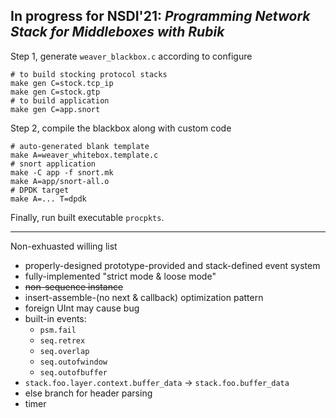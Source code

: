 ## **In progress** for NSDI'21: *Programming Network Stack for Middleboxes with Rubik*

Step 1, generate `weaver_blackbox.c` according to configure

```
# to build stocking protocol stacks
make gen C=stock.tcp_ip
make gen C=stock.gtp
# to build application
make gen C=app.snort
```

Step 2, compile the blackbox along with custom code

```
# auto-generated blank template
make A=weaver_whitebox.template.c
# snort application
make -C app -f snort.mk
make A=app/snort-all.o
# DPDK target
make A=... T=dpdk
```

Finally, run built executable `procpkts`.

----

Non-exhuasted willing list
* properly-designed prototype-provided and stack-defined event system
* fully-implemented "strict mode & loose mode"
* ~~non-sequence instance~~
* insert-assemble-(no next & callback) optimization pattern
* foreign UInt may cause bug
* built-in events:
    * `psm.fail`
    * `seq.retrex`
    * `seq.overlap`
    * `seq.outofwindow`
    * `seq.outofbuffer`
* `stack.foo.layer.context.buffer_data` -> `stack.foo.buffer_data`
* else branch for header parsing
* timer
